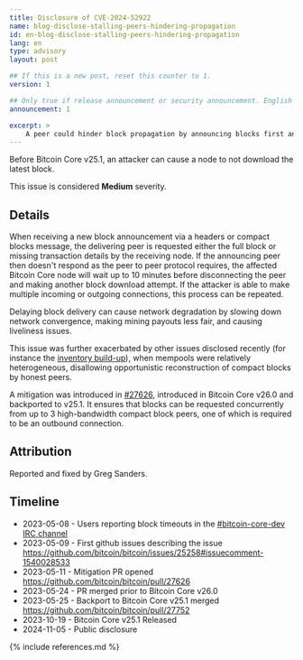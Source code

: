 ```yaml
---
title: Disclosure of CVE-2024-52922
name: blog-disclose-stalling-peers-hindering-propagation
id: en-blog-disclose-stalling-peers-hindering-propagation
lang: en
type: advisory
layout: post

## If this is a new post, reset this counter to 1.
version: 1

## Only true if release announcement or security announcement. English posts only
announcement: 1

excerpt: >
    A peer could hinder block propagation by announcing blocks first and then simply withholding the block.
---
```


Before Bitcoin Core v25.1, an attacker can cause a node to not
download the latest block.

This issue is considered **Medium** severity.

## Details

When receiving a new block announcement via a headers or compact
blocks message, the delivering peer is requested either the full
block or missing transaction details by the receiving node. If
the announcing peer then doesn't respond as the peer to peer
protocol requires, the affected Bitcoin Core node will wait
up to 10 minutes before disconnecting the peer and making another
block download attempt. If the attacker is able to
make multiple incoming or outgoing connections, this process
can be repeated.

Delaying block delivery can cause network degradation by slowing down network convergence,
making mining payouts less fair, and causing liveliness issues.

This issue was further exacerbated by other issues disclosed recently (for
instance the [inventory build-up](https://bitcoincore.org/en/2024/10/08/disclose-large-inv-to-send/)),
when mempools were relatively heterogeneous, disallowing
opportunistic reconstruction of compact blocks by honest peers.

A mitigation was introduced in [#27626](https://github.com/bitcoin/bitcoin/pull/27626),
introduced in Bitcoin Core v26.0 and backported to v25.1.
It ensures that blocks can be requested concurrently from up to 3
high-bandwidth compact block peers, one of which is required
to be an outbound connection.

## Attribution

Reported and fixed by Greg Sanders.

## Timeline

- 2023-05-08 - Users reporting block timeouts in the [#bitcoin-core-dev IRC channel](https://bitcoin-irc.chaincode.com/bitcoin-core-dev/2023-05-08)
- 2023-05-09 - First github issues describing the issue https://github.com/bitcoin/bitcoin/issues/25258#issuecomment-1540028533
- 2023-05-11 - Mitigation PR opened https://github.com/bitcoin/bitcoin/pull/27626
- 2023-05-24 - PR merged prior to Bitcoin Core v26.0
- 2023-05-25 - Backport to Bitcoin Core v25.1 merged https://github.com/bitcoin/bitcoin/pull/27752
- 2023-10-19 - Bitcoin Core v25.1 Released
- 2024-11-05 - Public disclosure

{% include references.md %}
